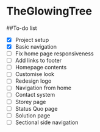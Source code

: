 # TheGlowingTree

##To-do list
- [x] Project setup
- [x] Basic navigation
- [ ] Fix home page responsiveness
- [ ] Add links to footer
- [ ] Homepage contents
- [ ] Customise look
- [ ] Redesign logo
- [ ] Navigation from home
- [ ] Contact system
- [ ] Storey page
- [ ] Status Quo page
- [ ] Solution page
- [ ] Sectional side navigation
